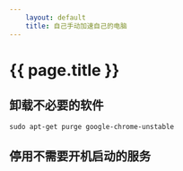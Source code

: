 ```yaml
---
    layout: default 
    title: 自己手动加速自己的电脑
---
```



# {{ page.title  }} 

## 卸载不必要的软件


```
sudo apt-get purge google-chrome-unstable
```

## 停用不需要开机启动的服务




